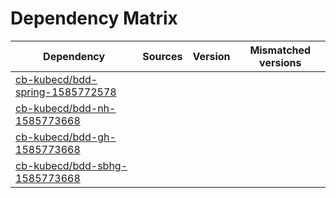 # Dependency Matrix

Dependency | Sources | Version | Mismatched versions
---------- | ------- | ------- | -------------------
[cb-kubecd/bdd-spring-1585772578](https://github.com/cb-kubecd/bdd-spring-1585772578.git) |  | []() | 
[cb-kubecd/bdd-nh-1585773668](https://github.com/cb-kubecd/bdd-nh-1585773668.git) |  | []() | 
[cb-kubecd/bdd-gh-1585773668](https://github.com/cb-kubecd/bdd-gh-1585773668.git) |  | []() | 
[cb-kubecd/bdd-sbhg-1585773668](https://github.com/cb-kubecd/bdd-sbhg-1585773668.git) |  | []() | 
